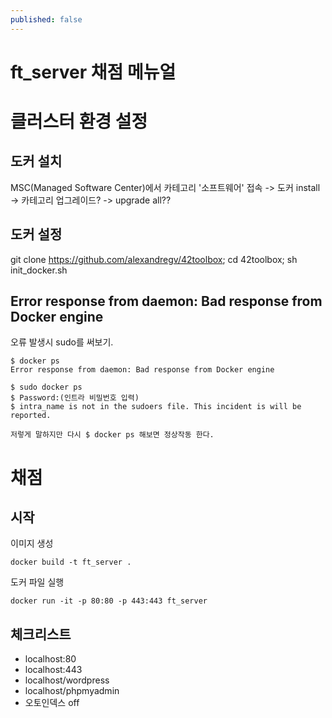 ```yaml
---
published: false
---
```

# ft_server 채점 메뉴얼

# 클러스터 환경 설정
## 도커 설치
MSC(Managed Software Center)에서 카테고리 '소프트웨어' 접속 -> 도커 install -> 카테고리 업그레이드? -> upgrade all??

## 도커 설정
git clone https://github.com/alexandregv/42toolbox; cd 42toolbox; sh init_docker.sh


## Error response from daemon: Bad response from Docker engine
오류 발생시 sudo를 써보기.
~~~
$ docker ps
Error response from daemon: Bad response from Docker engine

$ sudo docker ps
$ Password:(인트라 비밀번호 입력)
$ intra_name is not in the sudoers file. This incident is will be reported.

저렇게 말하지만 다시 $ docker ps 해보면 정상작동 한다.
~~~


# 채점

## 시작
이미지 생성
~~~
docker build -t ft_server .
~~~
도커 파일 실행
~~~
docker run -it -p 80:80 -p 443:443 ft_server
~~~

## 체크리스트
* localhost:80
* localhost:443
* localhost/wordpress
* localhost/phpmyadmin
* 오토인덱스 off
